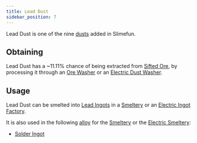 ```yaml
---
title: Lead Dust
sidebar_position: 7
---
```


Lead Dust is one of the nine [dusts](/docs/Slimefun/Resources/Dusts) added in Slimefun.

## Obtaining

Lead Dust has a ~11.11% chance of being extracted from [Sifted Ore](Sifted-Ore), by processing it through an [Ore Washer](Ore-Washer) or an [Electric Dust Washer](Electric-Dust-Washer).

## Usage

Lead Dust can be smelted into [Lead Ingots](Lead-Ingot) in a [Smeltery](Smeltery) or an [Electric Ingot Factory](Electric-Ingot-Factory).

It is also used in the following [alloy](Ingots#Alloys) for the [Smeltery](Smeltery) or the [Electric Smeltery](Electric-Smeltery):

* [Solder Ingot](Solder-Ingot)
